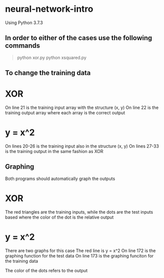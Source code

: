 # neural-network-intro

Using Python 3.7.3

## In order to either of the cases use the following commands

> python xor.py
> python xsquared.py

## To change the training data
# XOR
On line 21 is the training input array with the structure (x, y)
On line 22 is the training output array where each array is the correct output

# y = x^2
On lines 20-26 is the training input also in the structure (x, y)
On lines 27-33 is the training output in the same fashion as XOR

## Graphing
Both programs should automatically graph the outputs

# XOR
The red triangles are the training inputs, while the dots are the test inputs based where the color of the dot is the relative output

# y = x^2
There are two graphs for this case
The red line is y = x^2
On line 172 is the graphing function for the test data
On line 173 is the graphing funciton for the training data

The color of the dots refers to the output

